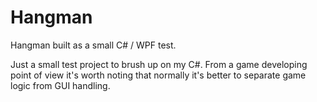 # Hangman
Hangman built as a small C# / WPF test. 

Just a small test project to brush up on my C#.
From a game developing point of view it's worth noting that normally it's better to separate game logic from GUI handling.
